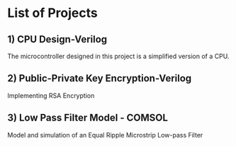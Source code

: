 # List of Projects

## 1) CPU Design-Verilog
The microcontroller designed in this project is a simplified version of a CPU.

## 2) Public-Private Key Encryption-Verilog
Implementing RSA Encryption

## 3) Low Pass Filter Model - COMSOL
Model and simulation of an Equal Ripple Microstrip Low-pass Filter
